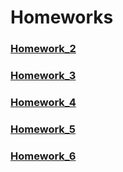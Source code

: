 # Homeworks

### [Homework_2](Homework_2.md)
### [Homework_3](Homework_3.md)
### [Homework_4](Homework_4.md)
### [Homework_5](Homework_5.md)
### [Homework_6](Homework_6.md)